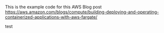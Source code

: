 This is the example code for this AWS Blog post https://aws.amazon.com/blogs/compute/building-deploying-and-operating-containerized-applications-with-aws-fargate/

test
